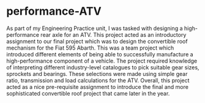 # performance-ATV
As part of my Engineering Practice unit, I was tasked with designing a high-performance rear axle for an ATV.  This project acted as an introductory assignment to our final project which was to design the convertible roof mechanism for the Fiat 595 Abarth. This was a team project which introduced different elements of being able to successfully manufacture a high-performance component of a vehicle. The project required knowledge of interpreting different industry-level catalogues to pick suitable gear sizes, sprockets and bearings. These selections were made using simple gear ratio, transmission and load calculations for the ATV. Overall, this project acted as a nice pre-requisite assignment to introduce the final and more sophisticated convertible roof project that came later in the year.
